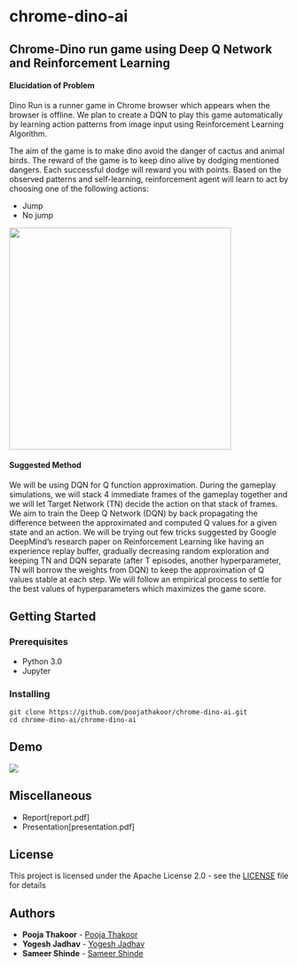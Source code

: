 # chrome-dino-ai

## Chrome-Dino run game using Deep Q Network and Reinforcement Learning

#### Elucidation of Problem
	
Dino Run is a runner game in Chrome browser which appears when the browser is offline. We plan to create a DQN to play this game automatically by learning action patterns from image input using Reinforcement Learning Algorithm.

The aim of the game is to make dino avoid the danger of cactus and animal birds.
The reward of the game is to keep dino alive by dodging mentioned dangers. Each successful dodge will reward you with points.
Based on the observed patterns and self-learning, reinforcement agent will learn to act by choosing one of the following actions:
- Jump
- No jump
<img src = "https://www.androidpolice.com/wp-content/uploads/2018/11/chrome-dino-hero.png" width="400">

#### Suggested Method
We will be using DQN for Q function approximation. During the gameplay simulations, we will stack 4 immediate frames of the gameplay together and we will let Target Network (TN) decide the action on that stack of frames. We aim to train the Deep Q Network (DQN) by back propagating the difference between the approximated and computed Q values for a given state and an action. 
We will be trying out few tricks suggested by Google DeepMind’s research paper on Reinforcement Learning like having an experience replay buffer, gradually decreasing random exploration and keeping TN and DQN separate (after T episodes,  another hyperparameter, TN will borrow the weights from DQN) to keep the approximation of Q values stable at each step. We will follow an empirical process to settle for the best values of hyperparameters which maximizes the game score.

## Getting Started


### Prerequisites

* Python 3.0
* Jupyter

### Installing

    git clone https://github.com/poojathakoor/chrome-dino-ai.git
    cd chrome-dino-ai/chrome-dino-ai

## Demo

![](demo.gif)

## Miscellaneous

* Report[report.pdf]
* Presentation[presentation.pdf]

## License

This project is licensed under the Apache License 2.0 - see the [LICENSE](LICENSE) file for details

## Authors

* **Pooja Thakoor** - [Pooja Thakoor](https://github.com/poojathakoor)
* **Yogesh Jadhav** - [Yogesh Jadhav](https://github.com/yogeshjadhav7)
* **Sameer Shinde** - [Sameer Shinde](https://github.com/sameershinde14)
